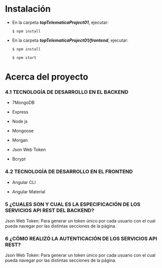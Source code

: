 # Instalación

* En la carpeta ***topTelematicaProject01***, ejecutar:

  `$ npm install`
  
* En la carpeta ***topTelematicaProject01/frontend***, ejecutar:

  `$ npm install`
  
  `$ npm start`
  
# Acerca del proyecto

### 4.1 TECNOLOGÍA DE DESARROLLO EN EL BACKEND

* 7MongoDB

* Express

* Node js

* Mongoose

* Morgan

* Json Web Token

* Bcrypt

### 4.2 TECNOLOGÍA DE DESARROLLO EN EL FRONTEND

* Angular CLI

* Angular Material

### 5 ¿CUALES SON Y CUAL ES LA ESPECIFICACIÓN DE LOS SERVICIOS API REST DEL BACKEND?

Json Web Token: Para generar un token único por cada usuario con el cual pueda navegar por las distintas secciones de la página.
	
### 6 ¿CÓMO REALIZÓ LA AUTENTICACIÓN DE LOS SERVICIOS API REST?

Json Web Token: Para generar un token único por cada usuario con el cual pueda navegar por las distintas secciones de la página.
